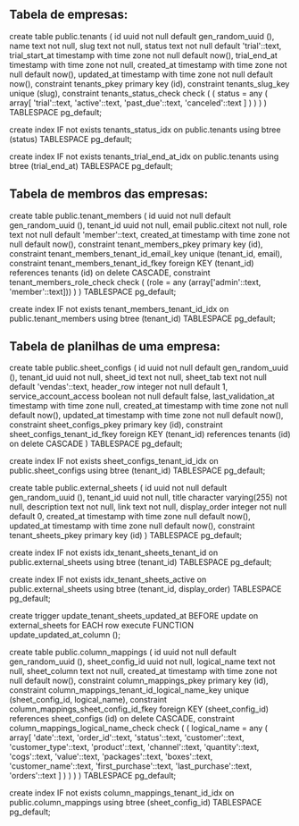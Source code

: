 ## Tabela de empresas:
create table public.tenants (
  id uuid not null default gen_random_uuid (),
  name text not null,
  slug text not null,
  status text not null default 'trial'::text,
  trial_start_at timestamp with time zone not null default now(),
  trial_end_at timestamp with time zone not null,
  created_at timestamp with time zone not null default now(),
  updated_at timestamp with time zone not null default now(),
  constraint tenants_pkey primary key (id),
  constraint tenants_slug_key unique (slug),
  constraint tenants_status_check check (
    (
      status = any (
        array[
          'trial'::text,
          'active'::text,
          'past_due'::text,
          'canceled'::text
        ]
      )
    )
  )
) TABLESPACE pg_default;

create index IF not exists tenants_status_idx on public.tenants using btree (status) TABLESPACE pg_default;

create index IF not exists tenants_trial_end_at_idx on public.tenants using btree (trial_end_at) TABLESPACE pg_default;

## Tabela de membros das empresas:
create table public.tenant_members (
  id uuid not null default gen_random_uuid (),
  tenant_id uuid not null,
  email public.citext not null,
  role text not null default 'member'::text,
  created_at timestamp with time zone not null default now(),
  constraint tenant_members_pkey primary key (id),
  constraint tenant_members_tenant_id_email_key unique (tenant_id, email),
  constraint tenant_members_tenant_id_fkey foreign KEY (tenant_id) references tenants (id) on delete CASCADE,
  constraint tenant_members_role_check check (
    (role = any (array['admin'::text, 'member'::text]))
  )
) TABLESPACE pg_default;

create index IF not exists tenant_members_tenant_id_idx on public.tenant_members using btree (tenant_id) TABLESPACE pg_default;

## Tabela de planilhas de uma empresa:
create table public.sheet_configs (
  id uuid not null default gen_random_uuid (),
  tenant_id uuid not null,
  sheet_id text not null,
  sheet_tab text not null default 'vendas'::text,
  header_row integer not null default 1,
  service_account_access boolean not null default false,
  last_validation_at timestamp with time zone null,
  created_at timestamp with time zone not null default now(),
  updated_at timestamp with time zone not null default now(),
  constraint sheet_configs_pkey primary key (id),
  constraint sheet_configs_tenant_id_fkey foreign KEY (tenant_id) references tenants (id) on delete CASCADE
) TABLESPACE pg_default;

create index IF not exists sheet_configs_tenant_id_idx on public.sheet_configs using btree (tenant_id) TABLESPACE pg_default;

create table public.external_sheets (
  id uuid not null default gen_random_uuid (),
  tenant_id uuid not null,
  title character varying(255) not null,
  description text not null,
  link text not null,
  display_order integer not null default 0,
  created_at timestamp with time zone null default now(),
  updated_at timestamp with time zone null default now(),
  constraint tenant_sheets_pkey primary key (id)
) TABLESPACE pg_default;

create index IF not exists idx_tenant_sheets_tenant_id on public.external_sheets using btree (tenant_id) TABLESPACE pg_default;

create index IF not exists idx_tenant_sheets_active on public.external_sheets using btree (tenant_id, display_order) TABLESPACE pg_default;

create trigger update_tenant_sheets_updated_at BEFORE
update on external_sheets for EACH row
execute FUNCTION update_updated_at_column ();

create table public.column_mappings (
  id uuid not null default gen_random_uuid (),
  sheet_config_id uuid not null,
  logical_name text not null,
  sheet_column text not null,
  created_at timestamp with time zone not null default now(),
  constraint column_mappings_pkey primary key (id),
  constraint column_mappings_tenant_id_logical_name_key unique (sheet_config_id, logical_name),
  constraint column_mappings_sheet_config_id_fkey foreign KEY (sheet_config_id) references sheet_configs (id) on delete CASCADE,
  constraint column_mappings_logical_name_check check (
    (
      logical_name = any (
        array[
          'date'::text,
          'order_id'::text,
          'status'::text,
          'customer'::text,
          'customer_type'::text,
          'product'::text,
          'channel'::text,
          'quantity'::text,
          'cogs'::text,
          'value'::text,
          'packages'::text,
          'boxes'::text,
          'customer_name'::text,
          'first_purchase'::text,
          'last_purchase'::text,
          'orders'::text
        ]
      )
    )
  )
) TABLESPACE pg_default;

create index IF not exists column_mappings_tenant_id_idx on public.column_mappings using btree (sheet_config_id) TABLESPACE pg_default;